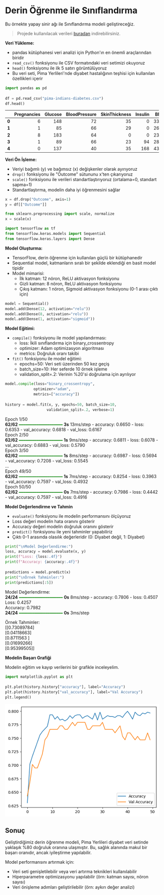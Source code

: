 # Derin Öğrenme ile Sınıflandırma

Bu örnekte yapay sinir ağı ile Sınıflandırma modeli geliştireceğiz.

> Projede kullanılacak verileri [buradan](../Data/pima-indians-diabetes.csv) indirebilirsiniz.


**Veri Yükleme:**
- pandas kütüphanesi veri analizi için Python'ın en önemli araçlarından biridir
- `read_csv()` fonksiyonu ile CSV formatındaki veri setimizi okuyoruz
- `head()` fonksiyonu ile ilk 5 satırı görüntülüyoruz
- Bu veri seti, Pima Yerlileri'nde diyabet hastalığının teşhisi için kullanılan özellikleri içerir

```python
import pandas as pd

df = pd.read_csv("pima-indians-diabetes.csv")
df.head()
```

|   | Pregnancies | Glucose | BloodPressure | SkinThickness | Insulin |  BMI | DiabetesPedigreeFunction | Age | Outcome |
|--:|------------:|---------:|---------------:|--------------:|---------:|-----:|------------------------:|----:|---------:|
| **0** |           6 |      148 |            72 |            35 |        0 | 33.6 |                  0.627 |   50 |        1 |
| **1** |           1 |       85 |            66 |            29 |        0 | 26.6 |                  0.351 |   31 |        0 |
| **2** |           8 |      183 |            64 |             0 |        0 | 23.3 |                  0.672 |   32 |        1 |
| **3** |           1 |       89 |            66 |            23 |       94 | 28.1 |                  0.167 |   21 |        0 |
| **4** |           0 |      137 |            40 |            35 |      168 | 43.1 |                  2.288 |   33 |        1 |


**Veri Ön İşleme:**
- Veriyi bağımlı (y) ve bağımsız (x) değişkenler olarak ayırıyoruz
- `drop()` fonksiyonu ile "Outcome" sütununu x'ten çıkarıyoruz
- `scale()` fonksiyonu ile verileri standartlaştırıyoruz (ortalama=0, standart sapma=1)
- Standartlaştırma, modelin daha iyi öğrenmesini sağlar

```python
x = df.drop("Outcome", axis=1)
y = df[["Outcome"]]
```

```python
from sklearn.preprocessing import scale, normalize
x = scale(x)
```

```python
import tensorflow as tf
from tensorflow.keras.models import Sequential
from tensorflow.keras.layers import Dense
```
**Model Oluşturma:**
- TensorFlow, derin öğrenme için kullanılan güçlü bir kütüphanedir
- Sequential model, katmanların sıralı bir şekilde eklendiği en basit model tipidir
- Model mimarisi:
  - İlk katman: 12 nöron, ReLU aktivasyon fonksiyonu
  - Gizli katman: 8 nöron, ReLU aktivasyon fonksiyonu
  - Çıkış katmanı: 1 nöron, Sigmoid aktivasyon fonksiyonu (0-1 arası çıktı için)

```python
model = Sequential()
model.add(Dense(12, activation="relu"))
model.add(Dense(8, activation="relu"))
model.add(Dense(1, activation="sigmoid"))
```

**Model Eğitimi:**
- `compile()` fonksiyonu ile model yapılandırması:
  - loss: İkili sınıflandırma için binary_crossentropy
  - optimizer: Adam optimizasyon algoritması
  - metrics: Doğruluk oranı takibi
- `fit()` fonksiyonu ile model eğitimi:
  - epochs=50: Veri seti üzerinden 50 kez geçiş
  - batch_size=10: Her seferde 10 örnek işleme
  - validation_split=.2: Verinin %20'si doğrulama için ayrılıyor

```python
model.compile(loss="binary_crossentropy", 
             optimizer="adam", 
             metrics=["accuracy"])

history = model.fit(x, y, epochs=50, batch_size=10, 
                   validation_split=.2, verbose=1)
```

Epoch 1/50 <br>
**62/62** <code style="color:green">━━━━━━━━━━━━━━━━━━━━</code> **3s** 13ms/step - accuracy: 0.6650 - loss: 0.6353 - val_accuracy: 0.6818 - val_loss: 0.6167<br>
Epoch 2/50 <br>
**62/62** <code style="color:green">━━━━━━━━━━━━━━━━━━━━</code> **1s** 9ms/step - accuracy: 0.6811 - loss: 0.6078 - val_accuracy: 0.6883 - val_loss: 0.5790<br>
Epoch 3/50 <br>
**62/62** <code style="color:green">━━━━━━━━━━━━━━━━━━━━</code> **1s** 8ms/step - accuracy: 0.6987 - loss: 0.5694 - val_accuracy: 0.7208 - val_loss: 0.5545<br>
...<br>
Epoch 49/50 <br>
**62/62** <code style="color:green">━━━━━━━━━━━━━━━━━━━━</code> **1s** 7ms/step - accuracy: 0.8254 - loss: 0.3963 - val_accuracy: 0.7597 - val_loss: 0.4932<br>
Epoch 50/50 <br>
**62/62** <code style="color:green">━━━━━━━━━━━━━━━━━━━━</code> **0s** 7ms/step - accuracy: 0.7986 - loss: 0.4442 - val_accuracy: 0.7597 - val_loss: 0.4916

**Model Değerlendirme ve Tahmin**
- `evaluate()` fonksiyonu ile modelin performansını ölçüyoruz
- Loss değeri modelin hata oranını gösterir
- Accuracy değeri modelin doğruluk oranını gösterir
- `predict()` fonksiyonu ile yeni tahminler yapabiliriz
- Çıktı 0-1 arasında olasılık değerleridir (0: Diyabet değil, 1: Diyabet)

```python
print("\nModel Değerlendirme:")
loss, accuracy = model.evaluate(x, y)
print(f"Loss: {loss:.4f}")
print(f"Accuracy: {accuracy:.4f}")

predictions = model.predict(x)
print("\nÖrnek Tahminler:")
print(predictions[:5])
```
Model Değerlendirme: <br>
**24/24** <code style="color:green">━━━━━━━━━━━━━━━━━━━━</code> **0s** 8ms/step - accuracy: 0.7806 - loss: 0.4507<br>
Loss: 0.4257<br>
Accuracy: 0.7982<br>
**24/24** <code style="color:green">━━━━━━━━━━━━━━━━━━━━</code> **0s** 3ms/step  <br>


Örnek Tahminler:<br>
[[0.73089784]<br>
 [0.04118663]<br>
 [0.8711563 ]<br>
 [0.01699266]<br>
 [0.95399505]]<br>

**Modelin Başarı Grafiği**

Modelin eğitim ve kayıp verilerini bir grafikle inceleyelim.

```python
import matplotlib.pyplot as plt

plt.plot(history.history["accuracy"], label="Accuracy")
plt.plot(history.history["val_accuracy"], label="Val Accuracy")
plt.legend()
```
![output](images/output-01.png)

## Sonuç

Geliştirdiğimiz derin öğrenme modeli, Pima Yerlileri diyabet veri setinde yaklaşık %80 doğruluk oranına ulaşmıştır. Bu, sağlık alanında makul bir başarı oranıdır, ancak iyileştirme yapılabilir.

Model performansını artırmak için:
- Veri seti genişletilebilir veya veri artırma teknikleri kullanılabilir
- Hiperparametre optimizasyonu yapılabilir (örn: katman sayısı, nöron sayısı)
- Veri önişleme adımları geliştirilebilir (örn: aykırı değer analizi)
